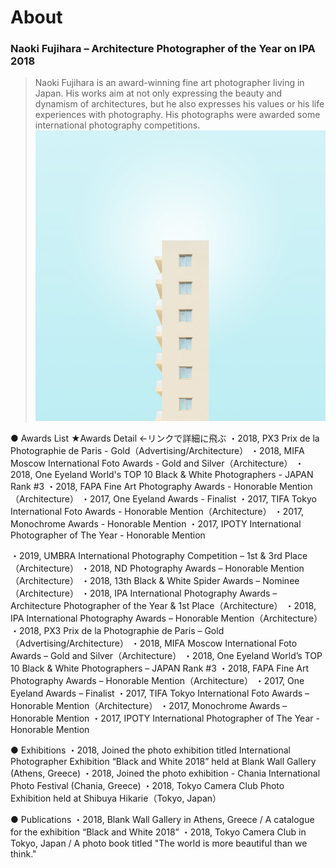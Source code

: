 # About

### Naoki Fujihara – Architecture Photographer of the Year on IPA 2018

> Naoki Fujihara is an award-winning fine art photographer living in Japan. His works aim at not only expressing the beauty and dynamism of architectures, but he also expresses his values or his life experiences with photography. His photographs were awarded some international photography competitions.
![画像](imgs/Color_01.jpg "Color 01")


● Awards List
★Awards Detail ←リンクで詳細に飛ぶ
・2018, PX3 Prix de la Photographie de Paris - Gold（Advertising/Architecture）
・2018, MIFA Moscow International Foto Awards - Gold and Silver（Architecture）
・2018, One Eyeland World's TOP 10 Black & White Photographers - JAPAN Rank #3
・2018, FAPA Fine Art Photography Awards - Honorable Mention（Architecture）
・2017, One Eyeland Awards  - Finalist
・2017, TIFA Tokyo International Foto Awards - Honorable Mention（Architecture）
・2017, Monochrome Awards - Honorable Mention
・2017, IPOTY International Photographer of The Year - Honorable Mention



・2019, UMBRA International Photography Competition – 1st & 3rd Place（Architecture）
・2018, ND Photography Awards – Honorable Mention（Architecture）
・2018, 13th Black & White Spider Awards – Nominee（Architecture）
・2018, IPA International Photography Awards – Architecture Photographer of the Year & 1st Place（Architecture）
・2018, IPA International Photography Awards – Honorable Mention（Architecture）
・2018, PX3 Prix de la Photographie de Paris – Gold（Advertising/Architecture）
・2018, MIFA Moscow International Foto Awards – Gold and Silver（Architecture）
・2018, One Eyeland World’s TOP 10 Black & White Photographers – JAPAN Rank #3
・2018, FAPA Fine Art Photography Awards – Honorable Mention（Architecture）
・2017, One Eyeland Awards – Finalist
・2017, TIFA Tokyo International Foto Awards – Honorable Mention（Architecture）
・2017, Monochrome Awards – Honorable Mention
・2017, IPOTY International Photographer of The Year - Honorable Mention


● Exhibitions
・2018, Joined the photo exhibition titled International Photographer Exhibition “Black and White 2018” held at Blank Wall Gallery (Athens, Greece)
・2018, Joined the photo exhibition - Chania International Photo Festival (Chania, Greece)
・2018, Tokyo Camera Club Photo Exhibition held at Shibuya Hikarie（Tokyo, Japan）

● Publications
・2018, Blank Wall Gallery in Athens, Greece / A catalogue for the exhibition “Black and White 2018”
・2018, Tokyo Camera Club in Tokyo, Japan / A photo book titled "The world is more beautiful than we think."
